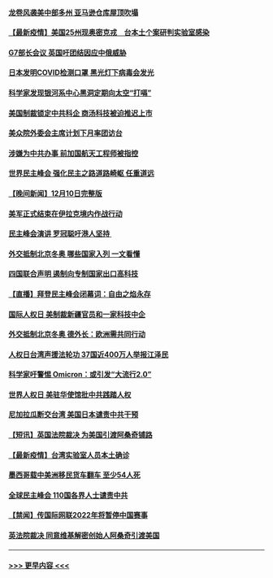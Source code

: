 #### [龙卷风袭美中部多州  亚马逊仓库屋顶吹塌](../pages/prog202/a103291242.md?t=12120101) 
#### [【最新疫情】美国25州现奥密克戎　台本土个案研判实验室感染](../pages/prog202/a103291249.md?t=12120101) 
#### [G7部长会议 英国吁团结因应中俄威胁](../pages/prog202/a103291233.md?t=12120101) 
#### [日本发明COVID检测口罩 黑光灯下病毒会发光](../pages/prog202/a103291133.md?t=12120101) 
#### [科学家发现银河系中心黑洞定期向太空“打嗝”](../pages/prog202/a103291115.md?t=12120101) 
#### [美国制裁锁定中共科企 商汤科技被迫推迟上市](../pages/prog202/a103291094.md?t=12120101) 
#### [美众院外委会主席计划下月率团访台](../pages/prog202/a103291058.md?t=12120101) 
#### [涉嫌为中共办事 前加国航天工程师被指控](../pages/prog202/a103290778.md?t=12120101) 
#### [世界民主峰会 强化民主之路道路崎岖 任重道远](../pages/prog202/a103290944.md?t=12120101) 
#### [【晚间新闻】12月10日完整版](../pages/prog202/a103290928.md?t=12120101) 
#### [美军正式结束在伊拉克境内作战行动](../pages/prog202/a103290595.md?t=12120101) 
#### [民主峰会演讲 罗冠聪吁港人坚持 ](../pages/prog202/a103290755.md?t=12120101) 
#### [外交抵制北京冬奥 哪些国家入列 一文看懂](../pages/prog202/a103290878.md?t=12120101) 
#### [四国联合声明 遏制向专制国家出口高科技](../pages/prog202/a103290591.md?t=12120101) 
#### [【直播】拜登民主峰会闭幕词：自由之焰永存](../pages/prog202/a103290832.md?t=12120101) 
#### [国际人权日 美制裁新疆官员和一家科技中企](../pages/prog202/a103290400.md?t=12120101) 
#### [外交抵制北京冬奥 德外长：欧洲需共同行动](../pages/prog202/a103290294.md?t=12120101) 
#### [人权日台湾声援法轮功 37国近400万人举报江泽民](../pages/prog202/a103290296.md?t=12120101) 
#### [科学家吁警惕 Omicron：或引发“大流行2.0”](../pages/prog202/a103289178.md?t=12120101) 
#### [世界人权日 美驻华使馆批中共践踏人权](../pages/prog202/a103290363.md?t=12120101) 
#### [尼加拉瓜断交台湾 美国日本谴责中共干预](../pages/prog202/a103290292.md?t=12120101) 
#### [【短讯】英国法院裁决 为美国引渡阿桑奇铺路](../pages/prog202/a103290370.md?t=12120101) 
#### [【最新疫情】台湾实验室人员本土确诊](../pages/prog202/a103290372.md?t=12120101) 
#### [墨西哥载中美洲移民货车翻车 至少54人死](../pages/prog202/a103290365.md?t=12120101) 
#### [全球民主峰会 110国各界人士谴责中共](../pages/prog202/a103290337.md?t=12120101) 
#### [【禁闻】传国际网联2022年将暂停中国赛事](../pages/prog202/a103290284.md?t=12120101) 
#### [英法院裁决 同意维基解密创始人阿桑奇引渡美国](../pages/prog202/a103290237.md?t=12120101) 

----
#### [ >>> 更早内容 <<< ](../indexes/prog202-earlier.md)
